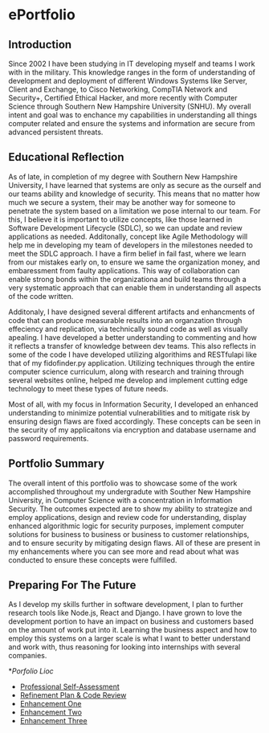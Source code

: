 
# ePortfolio

## Introduction

Since 2002 I have been studying in IT developing myself and teams I work with in the military.  This knowledge ranges in the form of understanding of development and deployment of different Windows Systems like Server, Client and Exchange, to Cisco Networking, CompTIA Network and Security+, Certified Ethical Hacker, and more recently with Computer Science through Southern New Hampshire University (SNHU).  My overall intent and goal was to enchance my capabilities in understanding all things computer related and ensure the systems and information are secure from advanced persistent threats.


## Educational Reflection

As of late, in completion of my degree with Southern New Hampshire University, I have learned that systems are only as secure as the ourself and our teams ability and knowledge of security.  This means that no matter how much we secure a system, their may be another way for someone to penetrate the system based on a limitation we pose internal to our team.  For this, I believe it is important to utilize concepts, like those learned in Software Development Lifecycle (SDLC), so we can update and review applications as needed.  Additonally, concept like Agile Methodology will help me in developing my team of developers in the milestones needed to meet the SDLC approach.  I have a firm belief in fail fast, where we learn from our mistakes early on, to ensure we same the organization money, and embaressment from faulty applications.  This way of collaboration can enable strong bonds within the organizationa and build teams through a very systematic approach that can enable them in understanding all aspects of the code written.

Additonaly, I have designed several different artifacts and enhancments of code that can produce measurable results into an organzation through effeciency and replication, via technically sound code as well as visually apealing.  I have developed a better understanding to commenting and how it reflects a transfer of knowledge between dev teams.  This also reflects in some of the code I have developed utilizing algorithims and RESTfulapi like that of my fidofinder.py application.  Utilizing techniques through the entire computer science curriculum, along with research and training through several websites online, helped me develop and implement cutting edge technology to meet these types of future needs.

Most of all, with my focus in Information Security, I developed an enhanced understanding to minimize potential vulnerabilities and to mitigate risk by ensuring design flaws are fixed accordingly.  These concepts can be seen in the security of my applicaitons via encryption and database username and password requirements.


## Portfolio Summary

The overall intent of this portfolio was to showcase some of the work accomplished throughout my undergradute with Souther New Hampshire University, in Computer Science with a concentration in Information Security.  The outcomes expected are to show my ability to strategize and employ applications, design and review code for understanding, display enhanced algorithmic logic for security purposes, implement computer solutions for business to business or business to customer relationships, and to ensure security by mitigating design flaws.  All of these are present in my enhancements where you can see more and read about what was conducted to ensure these concepts were fulfilled.

## Preparing For The Future

As I develop my skills further in software development, I plan to further research tools like Node.js, React and Django.  I have grown to love the development portion to have an impact on business and customers based on the amount of work put into it.  Learning the business aspect and how to employ this systems on a larger scale is what I want to better understand and work with, thus reasoning for looking into internships with several companies.

**Porfolio Lioc*<br>
* [Professional Self-Assessment](https://mikeariv.github.io/index.html)<br>
* [Refinement Plan & Code Review](https://mikeariv.github.io/CodeReview.html)<br>
* [Enhancement One](https://mikeariv.github.io/EnhancementOne.html)<br>
* [Enhancement Two](https://mikeariv.github.io/EnhancementTwo.html)<br>
* [Enhancement Three](https://mikeariv.github.io/EnhancementThree.html)
